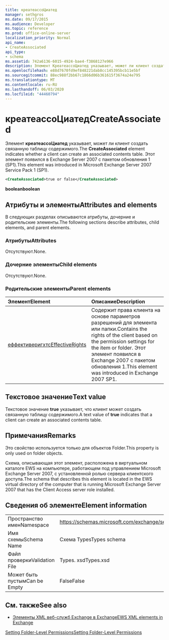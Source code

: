 ```yaml
---
title: креатеассоЦиатед
manager: sethgros
ms.date: 09/17/2015
ms.audience: Developer
ms.topic: reference
ms.prod: office-online-server
localization_priority: Normal
api_name:
- CreateAssociated
api_type:
- schema
ms.assetid: 742a6136-6015-4924-bae4-f3868127e966
description: Элемент КреатеассоЦиатед указывает, может ли клиент создать связанную таблицу содержимого. Этот элемент появился в Exchange Server 2007 с пакетом обновления 1 (SP1).
ms.openlocfilehash: e88d7670fd9ef848221dab8cc145395bcb11e5bf
ms.sourcegitcommit: 88ec988f2bb67c1866d06b361615f3674a24e795
ms.translationtype: MT
ms.contentlocale: ru-RU
ms.lasthandoff: 06/03/2020
ms.locfileid: "44460794"
---
```

# <a name="createassociated"></a><span data-ttu-id="49cf6-104">креатеассоЦиатед</span><span class="sxs-lookup"><span data-stu-id="49cf6-104">CreateAssociated</span></span>

<span data-ttu-id="49cf6-105">Элемент **креатеассоЦиатед** указывает, может ли клиент создать связанную таблицу содержимого.</span><span class="sxs-lookup"><span data-stu-id="49cf6-105">The **CreateAssociated** element indicates whether a client can create an associated contents table.</span></span> <span data-ttu-id="49cf6-106">Этот элемент появился в Exchange Server 2007 с пакетом обновления 1 (SP1).</span><span class="sxs-lookup"><span data-stu-id="49cf6-106">This element was introduced in Microsoft Exchange Server 2007 Service Pack 1 (SP1).</span></span> 
  
```xml
<CreateAssociated>true or false</CreateAssociated>
```

 <span data-ttu-id="49cf6-107">**boolean**</span><span class="sxs-lookup"><span data-stu-id="49cf6-107">**boolean**</span></span>
## <a name="attributes-and-elements"></a><span data-ttu-id="49cf6-108">Атрибуты и элементы</span><span class="sxs-lookup"><span data-stu-id="49cf6-108">Attributes and elements</span></span>

<span data-ttu-id="49cf6-109">В следующих разделах описываются атрибуты, дочерние и родительские элементы.</span><span class="sxs-lookup"><span data-stu-id="49cf6-109">The following sections describe attributes, child elements, and parent elements.</span></span>
  
### <a name="attributes"></a><span data-ttu-id="49cf6-110">Атрибуты</span><span class="sxs-lookup"><span data-stu-id="49cf6-110">Attributes</span></span>

<span data-ttu-id="49cf6-111">Отсутствуют.</span><span class="sxs-lookup"><span data-stu-id="49cf6-111">None.</span></span>
  
### <a name="child-elements"></a><span data-ttu-id="49cf6-112">Дочерние элементы</span><span class="sxs-lookup"><span data-stu-id="49cf6-112">Child elements</span></span>

<span data-ttu-id="49cf6-113">Отсутствуют.</span><span class="sxs-lookup"><span data-stu-id="49cf6-113">None.</span></span>
  
### <a name="parent-elements"></a><span data-ttu-id="49cf6-114">Родительские элементы</span><span class="sxs-lookup"><span data-stu-id="49cf6-114">Parent elements</span></span>

|<span data-ttu-id="49cf6-115">**Элемент**</span><span class="sxs-lookup"><span data-stu-id="49cf6-115">**Element**</span></span>|<span data-ttu-id="49cf6-116">**Описание**</span><span class="sxs-lookup"><span data-stu-id="49cf6-116">**Description**</span></span>|
|:-----|:-----|
|[<span data-ttu-id="49cf6-117">еффективеригхтс</span><span class="sxs-lookup"><span data-stu-id="49cf6-117">EffectiveRights</span></span>](effectiverights.md) <br/> |<span data-ttu-id="49cf6-118">Содержит права клиента на основе параметров разрешений для элемента или папки.</span><span class="sxs-lookup"><span data-stu-id="49cf6-118">Contains the rights of the client based on the permission settings for the item or folder.</span></span> <span data-ttu-id="49cf6-119">Этот элемент появился в Exchange 2007 с пакетом обновления 1.</span><span class="sxs-lookup"><span data-stu-id="49cf6-119">This element was introduced in Exchange 2007 SP1.</span></span>  <br/> |
   
## <a name="text-value"></a><span data-ttu-id="49cf6-120">Текстовое значение</span><span class="sxs-lookup"><span data-stu-id="49cf6-120">Text value</span></span>

<span data-ttu-id="49cf6-121">Текстовое значение **true** указывает, что клиент может создать связанную таблицу содержимого.</span><span class="sxs-lookup"><span data-stu-id="49cf6-121">A text value of **true** indicates that a client can create an associated contents table.</span></span> 
  
## <a name="remarks"></a><span data-ttu-id="49cf6-122">Примечания</span><span class="sxs-lookup"><span data-stu-id="49cf6-122">Remarks</span></span>

<span data-ttu-id="49cf6-123">Это свойство используется только для объектов Folder.</span><span class="sxs-lookup"><span data-stu-id="49cf6-123">This property is only used on folder objects.</span></span>
  
<span data-ttu-id="49cf6-124">Схема, описывающая этот элемент, расположена в виртуальном каталоге EWS на компьютере, работающем под управлением Microsoft Exchange Server 2007, с установленной ролью сервера клиентского доступа.</span><span class="sxs-lookup"><span data-stu-id="49cf6-124">The schema that describes this element is located in the EWS virtual directory of the computer that is running Microsoft Exchange Server 2007 that has the Client Access server role installed.</span></span>
  
## <a name="element-information"></a><span data-ttu-id="49cf6-125">Сведения об элементе</span><span class="sxs-lookup"><span data-stu-id="49cf6-125">Element information</span></span>

|||
|:-----|:-----|
|<span data-ttu-id="49cf6-126">Пространство имен</span><span class="sxs-lookup"><span data-stu-id="49cf6-126">Namespace</span></span>  <br/> |https://schemas.microsoft.com/exchange/services/2006/types  <br/> |
|<span data-ttu-id="49cf6-127">Имя схемы</span><span class="sxs-lookup"><span data-stu-id="49cf6-127">Schema Name</span></span>  <br/> |<span data-ttu-id="49cf6-128">Схема Types</span><span class="sxs-lookup"><span data-stu-id="49cf6-128">Types schema</span></span>  <br/> |
|<span data-ttu-id="49cf6-129">Файл проверки</span><span class="sxs-lookup"><span data-stu-id="49cf6-129">Validation File</span></span>  <br/> |<span data-ttu-id="49cf6-130">Types. xsd</span><span class="sxs-lookup"><span data-stu-id="49cf6-130">Types.xsd</span></span>  <br/> |
|<span data-ttu-id="49cf6-131">Может быть пустым</span><span class="sxs-lookup"><span data-stu-id="49cf6-131">Can be Empty</span></span>  <br/> |<span data-ttu-id="49cf6-132">False</span><span class="sxs-lookup"><span data-stu-id="49cf6-132">False</span></span>  <br/> |
   
## <a name="see-also"></a><span data-ttu-id="49cf6-133">См. также</span><span class="sxs-lookup"><span data-stu-id="49cf6-133">See also</span></span>



- [<span data-ttu-id="49cf6-134">Элементы XML веб-служб Exchange в Exchange</span><span class="sxs-lookup"><span data-stu-id="49cf6-134">EWS XML elements in Exchange</span></span>](ews-xml-elements-in-exchange.md)


[<span data-ttu-id="49cf6-135">Setting Folder-Level Permissions</span><span class="sxs-lookup"><span data-stu-id="49cf6-135">Setting Folder-Level Permissions</span></span>](https://msdn.microsoft.com/library/c7530e86-5112-401c-b10a-9c054ae59f07%28Office.15%29.aspx)

